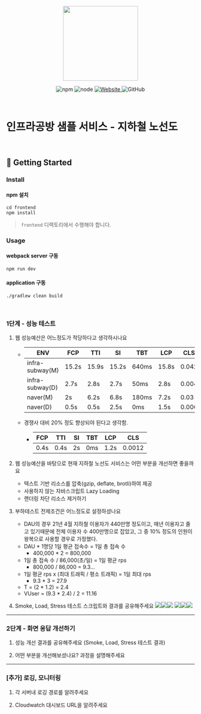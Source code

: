 <p align="center">
    <img width="200px;" src="https://raw.githubusercontent.com/woowacourse/atdd-subway-admin-frontend/master/images/main_logo.png"/>
</p>
<p align="center">
  <img alt="npm" src="https://img.shields.io/badge/npm-%3E%3D%205.5.0-blue">
  <img alt="node" src="https://img.shields.io/badge/node-%3E%3D%209.3.0-blue">
  <a href="https://edu.nextstep.camp/c/R89PYi5H" alt="nextstep atdd">
    <img alt="Website" src="https://img.shields.io/website?url=https%3A%2F%2Fedu.nextstep.camp%2Fc%2FR89PYi5H">
  </a>
  <img alt="GitHub" src="https://img.shields.io/github/license/next-step/atdd-subway-service">
</p>

<br>

# 인프라공방 샘플 서비스 - 지하철 노선도

<br>

## 🚀 Getting Started

### Install
#### npm 설치
```
cd frontend
npm install
```
> `frontend` 디렉토리에서 수행해야 합니다.

### Usage
#### webpack server 구동
```
npm run dev
```
#### application 구동
```
./gradlew clean build
```
<br>


### 1단계 - 성능 테스트
1. 웹 성능예산은 어느정도가 적당하다고 생각하시나요
   * | ENV             | FCP   | TTI   | SI    | TBT   | LCP  | CLS   |
     |-------|-------|-------|-------|------|-------|---|
     | infra-subway(M) | 15.2s | 15.9s | 15.2s | 640ms | 15.8s | 0.042 |
     | infra-subway(D) | 2.7s  | 2.8s  | 2.7s  | 50ms  | 2.8s |0.004|
     | naver(M)          | 2s    | 6.2s  | 6.8s  | 180ms | 7.2s | 0.03    |
     | naver(D)          | 0.5s  | 0.5s  | 2.5s  | 0ms   | 1.5s | 0.006    |
   * 경쟁사 대비 20% 정도 향상되야 된다고 생각함.
     * | FCP  | TTI   | SI    | TBT   | LCP | CLS   |
       |-------|-------|-------|-----|-------|---|
       | 0.4s | 0.4s | 2s | 0ms | 1.2s | 0.0012 |

2. 웹 성능예산을 바탕으로 현재 지하철 노선도 서비스는 어떤 부분을 개선하면 좋을까요
   * 텍스트 기반 리소스를 압축(gzip, deflate, brotli)하여 제공
   * 사용하지 않는 자바스크립트 Lazy Loading
   * 랜더링 차단 리소스 제거하기

3. 부하테스트 전제조건은 어느정도로 설정하셨나요
   * DAU의 경우 21년 4월 지하철 이용자가 440만명 정도이고, 매년 이용자고 줄고 있기때문에 전체 이용자 수 400만명으로 잡았고, 
   그 중 10% 정도의 인원이 왕복으로 사용할 경우로 가정했다.
   * DAU * 1명당 1일 평균 접속수 = 1일 총 접속 수
     * 400,000 * 2 = 800,000
   * 1일 총 접속 수 / 86,000(초/일) = 1일 평균 rps
     * 800,000 / 86,000 = 9.3...
   * 1일 평균 rps x (최대 트래픽 / 평소 트래픽) = 1일 최대 rps
     * 9.3 * 3 = 27.9
   * T = (2 * 1.2) = 2.4
   * VUser = (9.3 * 2.4) / 2 = 11.16

4. Smoke, Load, Stress 테스트 스크립트와 결과를 공유해주세요
![](../../k6Test/line_load_test.png)![](../../k6Test/line_smoke_test.png)![](../../k6Test/line_stress_test.png)
![](../../k6Test/login_smoke_test.png)![](../../k6Test/login_load_test.png)![](../../k6Test/login_stress_test.png)
---

### 2단계 - 화면 응답 개선하기
1. 성능 개선 결과를 공유해주세요 (Smoke, Load, Stress 테스트 결과)

2. 어떤 부분을 개선해보셨나요? 과정을 설명해주세요

---

### [추가] 로깅, 모니터링
1. 각 서버내 로깅 경로를 알려주세요

2. Cloudwatch 대시보드 URL을 알려주세요
